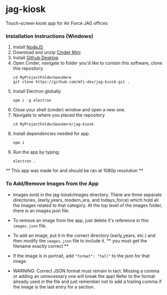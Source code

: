# jag-kiosk
Touch-screen kiosk app for Air Force JAG offices

### Installation Instructions (Windows) 
1. Install [NodeJS](https://nodejs.org)
2. Download and unzip [Cmder Mini](http://cmder.net)
3. Install [Github Desktop](https://desktop.github.com/)
5. Open Cmder, navigate to folder you'd like to contain this software, clone this repository.
   ```
   cd MyProjectFolderGoesHere
   git clone https://github.com/mfi-dev/jag-kiosk.git .
   ```
6. Install Electron globally
   ```
   npm i -g electron
   ```
7. Close your shell (cmder) window and open a new one.
8. Navigate to where you placed the repository
   ```
   cd MyProjectFolderGoesHere/jag-kiosk
   ```
9. Install dependencies needed for app.
   ```
   npm i 
   ```
9. Run the app by typing:
   ```
   electron .
   ```
  
** This app was made for and should be ran at 1080p resolution **


### To Add/Remove Images from the App
- Images exist in the jag-kiosk/images directory. There are three separate directories, (early_years, modern_era, and todays_force) which hold all the images related to that category. At the top level of the images folder, there is an images.json file. 

- To remove an image from the app, just delete it's reference in this `images.json` file.

- To add an image, put it in the correct directory (early_years, etc.) and then modify the `images.json` file to include it. ** you must get the filename exactly correct **

- If the image is in portrait, add `"format": "tall"` to the json for that image.

- WARNING: Correct JSON format must remain in tact. Missing a comma or adding an unnecessary one will break the app! Refer to the format already used in the file and just remember not to add a trailing comma if the image is the last entry for a section.
